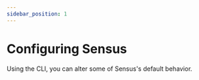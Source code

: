 ```yaml
---
sidebar_position: 1
---
```


# Configuring Sensus

Using the CLI, you can alter some of Sensus's default behavior.